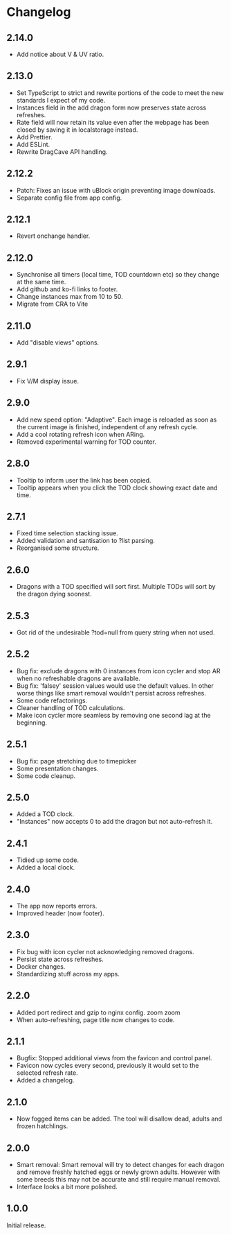# Changelog

## 2.14.0

- Add notice about V & UV ratio.

## 2.13.0

- Set TypeScript to strict and rewrite portions of the code to meet the new standards I expect of my code.
- Instances field in the add dragon form now preserves state across refreshes.
- Rate field will now retain its value even after the webpage has been closed by saving it in localstorage instead.
- Add Prettier.
- Add ESLint.
- Rewrite DragCave API handling.

## 2.12.2

- Patch: Fixes an issue with uBlock origin preventing image downloads.
- Separate config file from app config.

## 2.12.1

- Revert onchange handler.

## 2.12.0

- Synchronise all timers (local time, TOD countdown etc) so they change at the same time.
- Add github and ko-fi links to footer.
- Change instances max from 10 to 50.
- Migrate from CRA to Vite

## 2.11.0

- Add "disable views" options.

## 2.9.1

- Fix V/M display issue.

## 2.9.0

- Add new speed option: "Adaptive". Each image is reloaded as soon as the current image is finished, independent of any refresh cycle.
- Add a cool rotating refresh icon when ARing.
- Removed experimental warning for TOD counter.

## 2.8.0

- Tooltip to inform user the link has been copied.
- Tooltip appears when you click the TOD clock showing exact date and time.

## 2.7.1

- Fixed time selection stacking issue.
- Added validation and santisation to ?list parsing.
- Reorganised some structure.

## 2.6.0

- Dragons with a TOD specified will sort first. Multiple TODs will sort by the dragon dying soonest.

## 2.5.3

- Got rid of the undesirable ?tod=null from query string when not used.

## 2.5.2

- Bug fix: exclude dragons with 0 instances from icon cycler and stop AR when no refreshable dragons are available.
- Bug fix: 'falsey' session values would use the default values. In other worse things like smart removal wouldn't persist across refreshes.
- Some code refactorings.
- Cleaner handling of TOD calculations.
- Make icon cycler more seamless by removing one second lag at the beginning.

## 2.5.1

- Bug fix: page stretching due to timepicker
- Some presentation changes.
- Some code cleanup.

## 2.5.0

- Added a TOD clock.
- "Instances" now accepts 0 to add the dragon but not auto-refresh it.

## 2.4.1

- Tidied up some code.
- Added a local clock.

## 2.4.0

- The app now reports errors.
- Improved header (now footer).

## 2.3.0

- Fix bug with icon cycler not acknowledging removed dragons.
- Persist state across refreshes.
- Docker changes.
- Standardizing stuff across my apps.

## 2.2.0

- Added port redirect and gzip to nginx config. zoom zoom
- When auto-refreshing, page title now changes to code.

## 2.1.1

- Bugfix: Stopped additional views from the favicon and control panel.
- Favicon now cycles every second, previously it would set to the selected refresh rate.
- Added a changelog.

## 2.1.0

- Now fogged items can be added. The tool will disallow dead, adults and frozen hatchlings.

## 2.0.0

- Smart removal: Smart removal will try to detect changes for each dragon and remove freshly hatched eggs or newly grown adults. However with some breeds this may not be accurate and still require manual removal.
- Interface looks a bit more polished.

## 1.0.0

Initial release.

